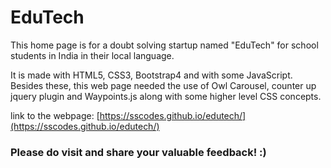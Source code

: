 # EduTech
This home page is for a doubt solving startup named "EduTech" for school students in India in their local language. 

It is made with HTML5, CSS3, Bootstrap4 and with some JavaScript. Besides these, this web page needed the use of Owl Carousel, counter up jquery plugin and Waypoints.js along with some higher level CSS concepts.

link to the webpage:
[https://sscodes.github.io/edutech/](https://sscodes.github.io/edutech/)

### Please do visit and share your valuable feedback! :)
